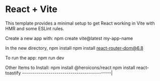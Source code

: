# React + Vite

This template provides a minimal setup to get React working in Vite with HMR and some ESLint rules.

Create a new app with:
    npm create vite@latest my-app-name

In the new directory, 
    npm install
    npm install react-router-dom@6.8

To run the app: 
    npm run dev

Other Items to Install:
    npm install @heroicons/react
    npm install react-toastify
--------------------------------------------|

